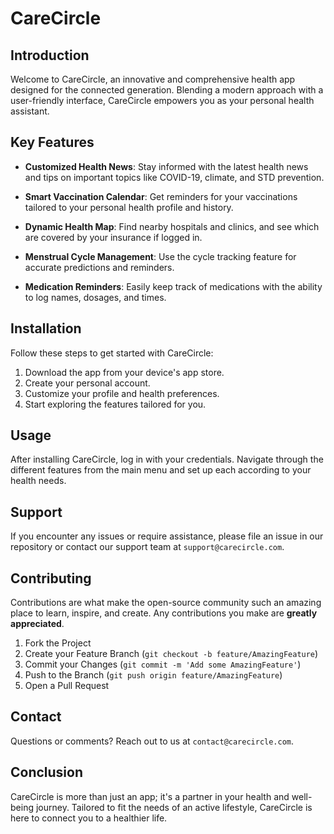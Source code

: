 # CareCircle

## Introduction

Welcome to CareCircle, an innovative and comprehensive health app designed for the connected generation. Blending a modern approach with a user-friendly interface, CareCircle empowers you as your personal health assistant.

## Key Features

- **Customized Health News**: Stay informed with the latest health news and tips on important topics like COVID-19, climate, and STD prevention.

- **Smart Vaccination Calendar**: Get reminders for your vaccinations tailored to your personal health profile and history.

- **Dynamic Health Map**: Find nearby hospitals and clinics, and see which are covered by your insurance if logged in.

- **Menstrual Cycle Management**: Use the cycle tracking feature for accurate predictions and reminders.

- **Medication Reminders**: Easily keep track of medications with the ability to log names, dosages, and times.

## Installation

Follow these steps to get started with CareCircle:

1. Download the app from your device's app store.
2. Create your personal account.
3. Customize your profile and health preferences.
4. Start exploring the features tailored for you.

## Usage

After installing CareCircle, log in with your credentials. Navigate through the different features from the main menu and set up each according to your health needs.

## Support

If you encounter any issues or require assistance, please file an issue in our repository or contact our support team at `support@carecircle.com`.

## Contributing

Contributions are what make the open-source community such an amazing place to learn, inspire, and create. Any contributions you make are **greatly appreciated**.

1. Fork the Project
2. Create your Feature Branch (`git checkout -b feature/AmazingFeature`)
3. Commit your Changes (`git commit -m 'Add some AmazingFeature'`)
4. Push to the Branch (`git push origin feature/AmazingFeature`)
5. Open a Pull Request

## Contact

Questions or comments? Reach out to us at `contact@carecircle.com`.

## Conclusion

CareCircle is more than just an app; it's a partner in your health and well-being journey. Tailored to fit the needs of an active lifestyle, CareCircle is here to connect you to a healthier life.
